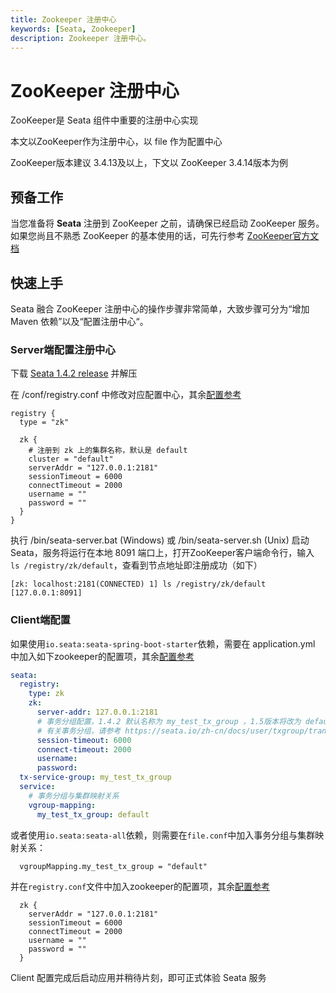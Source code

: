 ```yaml
---
title: Zookeeper 注册中心
keywords: [Seata, Zookeeper]
description: Zookeeper 注册中心。
---
```


# ZooKeeper 注册中心

ZooKeeper是 Seata 组件中重要的注册中心实现

本文以ZooKeeper作为注册中心，以 file 作为配置中心

ZooKeeper版本建议 3.4.13及以上，下文以 ZooKeeper 3.4.14版本为例

## 预备工作

当您准备将 **Seata** 注册到 ZooKeeper 之前，请确保已经启动 ZooKeeper 服务。如果您尚且不熟悉 ZooKeeper 的基本使用的话，可先行参考 [ZooKeeper官方文档](https://zookeeper.apache.org/doc/r3.4.14/index.html)



## 快速上手

Seata 融合 ZooKeeper 注册中心的操作步骤非常简单，大致步骤可分为“增加 Maven 依赖”以及“配置注册中心“。



### Server端配置注册中心

下载 [Seata 1.4.2 release](https://github.com/apache/incubator-seata/releases/tag/v1.4.2) 并解压

在 /conf/registry.conf 中修改对应配置中心，其余[配置参考](https://github.com/apache/incubator-seata/blob/develop/script/client/conf/registry.conf)

```
registry {
  type = "zk"

  zk {
    # 注册到 zk 上的集群名称，默认是 default
    cluster = "default"
    serverAddr = "127.0.0.1:2181"
    sessionTimeout = 6000
    connectTimeout = 2000
    username = ""
    password = ""
  }
}
```

执行 /bin/seata-server.bat (Windows) 或 /bin/seata-server.sh (Unix) 启动 Seata，服务将运行在本地 8091 端口上，打开ZooKeeper客户端命令行，输入` ls /registry/zk/default`，查看到节点地址即注册成功（如下）

```text
[zk: localhost:2181(CONNECTED) 1] ls /registry/zk/default
[127.0.0.1:8091]
```




### Client端配置

如果使用`io.seata:seata-spring-boot-starter`依赖，需要在 application.yml 中加入如下zookeeper的配置项，其余[配置参考](https://github.com/apache/incubator-seata/blob/1.4.2/script/client/spring/application.yml)

```yaml
seata:
  registry:
    type: zk
    zk:
      server-addr: 127.0.0.1:2181
      # 事务分组配置，1.4.2 默认名称为 my_test_tx_group ，1.5版本将改为 default_tx_group
      # 有关事务分组，请参考 https://seata.io/zh-cn/docs/user/txgroup/transaction-group
      session-timeout: 6000
      connect-timeout: 2000
      username:
      password:
  tx-service-group: my_test_tx_group
  service:
    # 事务分组与集群映射关系
    vgroup-mapping:
      my_test_tx_group: default
```

或者使用`io.seata:seata-all`依赖，则需要在`file.conf`中加入事务分组与集群映射关系：
```
  vgroupMapping.my_test_tx_group = "default"
```

并在`registry.conf`文件中加入zookeeper的配置项，其余[配置参考](https://github.com/apache/incubator-seata/tree/1.4.2/script/client/conf)

```
  zk {
    serverAddr = "127.0.0.1:2181"
    sessionTimeout = 6000
    connectTimeout = 2000
    username = ""
    password = ""
  }
```

Client 配置完成后启动应用并稍待片刻，即可正式体验 Seata 服务





